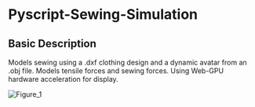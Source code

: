 # Pyscript-Sewing-Simulation

## Basic Description

Models sewing using a .dxf clothing design and a dynamic avatar from an .obj file. Models tensile forces and sewing forces. Using Web-GPU hardware acceleration for display.

![Figure_1](https://github.com/user-attachments/assets/d0678c08-eb7b-4471-add4-7a9fa208e130)
